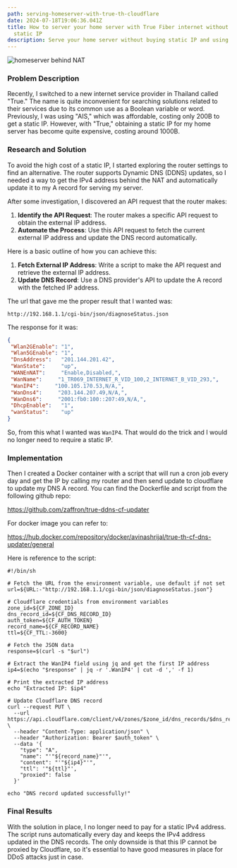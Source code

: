 ```yaml
---
path: serving-homeserver-with-true-th-cloudflare
date: 2024-07-18T19:06:36.041Z
title: How to server your home server with True Fiber internet without buying
  static IP
description: Serve your home server without buying static IP and using IP behind NAT
---
```

![homeserver behind NAT](../assets/dall·e-2024-07-19-02.13.24-a-black-and-white-sketch-of-data-flow-from-a-home-server-to-internet-users-bypassing-the-nat-network-address-translation-.-the-sketch-should-show-a-.webp "homeserver behind NAT")

### Problem Description

Recently, I switched to a new internet service provider in Thailand called "True." The name is quite inconvenient for searching solutions related to their services due to its common use as a Boolean variable or word. Previously, I was using "AIS," which was affordable, costing only 200B to get a static IP. However, with "True," obtaining a static IP for my home server has become quite expensive, costing around 1000B.

### Research and Solution

To avoid the high cost of a static IP, I started exploring the router settings to find an alternative. The router supports Dynamic DNS (DDNS) updates, so I needed a way to get the IPv4 address behind the NAT and automatically update it to my A record for serving my server.

After some investigation, I discovered an API request that the router makes:

1. **Identify the API Request**: The router makes a specific API request to obtain the external IP address.
2. **Automate the Process**: Use this API request to fetch the current external IP address and update the DNS record automatically.

Here is a basic outline of how you can achieve this:

1. **Fetch External IP Address**: Write a script to make the API request and retrieve the external IP address.
2. **Update DNS Record**: Use a DNS provider's API to update the A record with the fetched IP address.



T﻿he url that gave me the proper result that I wanted was:

`http://192.168.1.1/cgi-bin/json/diagnoseStatus.json`

T﻿he response for it was:

```json
{
 "Wlan2GEnable": "1",
 "Wlan5GEnable": "1",
 "DnsAddress":   "201.144.201.42",
 "WanState":     "up",
 "WANEnNAT":     "Enable,Disabled,",
 "WanName":     "1_TR069_INTERNET_R_VID_100,2_INTERNET_B_VID_293,",
 "WanIP4":     "100.105.170.53,N/A,",
 "WanDns4":     "203.144.207.49,N/A,",
 "WanDns6":     "2001:fb0:100::207:49,N/A,",
 "DhcpEnable":   "1",
 "wanStatus":    "up"
}
```

S﻿o, from this what I wanted was `WanIP4`. That would do the trick and I would no longer need to require a static IP.

### Implementation

T﻿hen I created a Docker container with a script that will run a cron job every day and get the IP by calling my router and then send update to cloudflare to update my DNS A record.
Y﻿ou can find the Dockerfile and script from the following github repo:

https://github.com/zaffron/true-ddns-cf-updater

F﻿or docker image you can refer to:

https://hub.docker.com/repository/docker/avinashrijal/true-th-cf-dns-updater/general

H﻿ere is reference to the script:

```shell
#!/bin/sh

# Fetch the URL from the environment variable, use default if not set
url=${URL:-"http://192.168.1.1/cgi-bin/json/diagnoseStatus.json"}

# Cloudflare credentials from environment variables
zone_id=${CF_ZONE_ID}
dns_record_id=${CF_DNS_RECORD_ID}
auth_token=${CF_AUTH_TOKEN}
record_name=${CF_RECORD_NAME}
ttl=${CF_TTL:-3600}

# Fetch the JSON data
response=$(curl -s "$url")

# Extract the WanIP4 field using jq and get the first IP address
ip4=$(echo "$response" | jq -r '.WanIP4' | cut -d ',' -f 1)

# Print the extracted IP address
echo "Extracted IP: $ip4"

# Update Cloudflare DNS record
curl --request PUT \
  --url https://api.cloudflare.com/client/v4/zones/$zone_id/dns_records/$dns_record_id \
  --header "Content-Type: application/json" \
  --header "Authorization: Bearer $auth_token" \
  --data '{
    "type": "A",
    "name": "'"${record_name}"'",
    "content": "'"${ip4}"'",
    "ttl": '"${ttl}"',
    "proxied": false
  }'

echo "DNS record updated successfully!"
```

### Final Results

With the solution in place, I no longer need to pay for a static IPv4 address. The script runs automatically every day and keeps the IPv4 address updated in the DNS records. The only downside is that this IP cannot be proxied by Cloudflare, so it's essential to have good measures in place for DDoS attacks just in case.